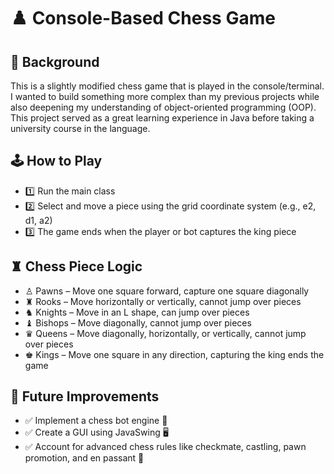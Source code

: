 # ♟️ Console-Based Chess Game

## 🎯 Background

This is a slightly modified chess game that is played in the console/terminal. I wanted to build something more complex than my previous projects while also deepening my understanding of object-oriented programming (OOP). This project served as a great learning experience in Java before taking a university course in the language.

## 🕹️ How to Play

- 1️⃣ Run the main class
- 2️⃣ Select and move a piece using the grid coordinate system (e.g., e2, d1, a2)
- 3️⃣ The game ends when the player or bot captures the king piece


## ♜ Chess Piece Logic

- ♙ Pawns – Move one square forward, capture one square diagonally
- ♜ Rooks – Move horizontally or vertically, cannot jump over pieces
- ♞ Knights – Move in an L shape, can jump over pieces
- ♝ Bishops – Move diagonally, cannot jump over pieces
- ♛ Queens – Move diagonally, horizontally, or vertically, cannot jump over pieces
- ♚ Kings – Move one square in any direction, capturing the king ends the game

## 🚀 Future Improvements

- ✅ Implement a chess bot engine 🤖
- ✅ Create a GUI using JavaSwing 🖥️
- ✅ Account for advanced chess rules like checkmate, castling, pawn promotion, and en passant 🎯
